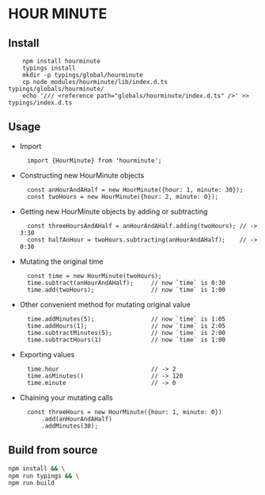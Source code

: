 HOUR MINUTE
===========

## Install

        npm install hourminute
        typings install
        mkdir -p typings/global/hourminute
        cp node_modules/hourminute/lib/index.d.ts typings/globals/hourminute/
        echo '/// <reference path="globals/hourminute/index.d.ts" />' >> typings/index.d.ts


## Usage

- Import

        import {HourMinute} from 'hourminute';

- Constructing new HourMinute objects

        const anHourAndAHalf = new HourMinute({hour: 1, minute: 30});
        const twoHours = new HourMinute({hour: 2, minute: 0});

- Getting new HourMinute objects by adding or subtracting

        const threeHoursAndAHalf = anHourAndAHalf.adding(twoHours); // -> 3:30
        const halfAnHour = twoHours.subtracting(anHourAndAHalf);    // -> 0:30
        
- Mutating the original time

        const time = new HourMinute(twoHours);
        time.subtract(anHourAndAHalf);     // now `time` is 0:30
        time.add(twoHours);                // now `time` is 1:00

- Other convenient method for mutating original value

        time.addMinutes(5);                // now `time` is 1:05
        time.addHours(1);                  // now `time` is 2:05
        time.subtractMinutes(5);           // now `time` is 2:00
        time.subtractHours(1)              // now `time` is 1:00

- Exporting values

        time.hour                          // -> 2
        time.asMinutes()                   // -> 120
        time.minute                        // -> 0

- Chaining your mutating calls

        const threeHours = new HourMinute({hour: 1, minute: 0})
            .add(anHourAndAHalf)
            .addMinutes(30);


## Build from source

```bash
npm install && \
npm run typings && \
npm run build
```
